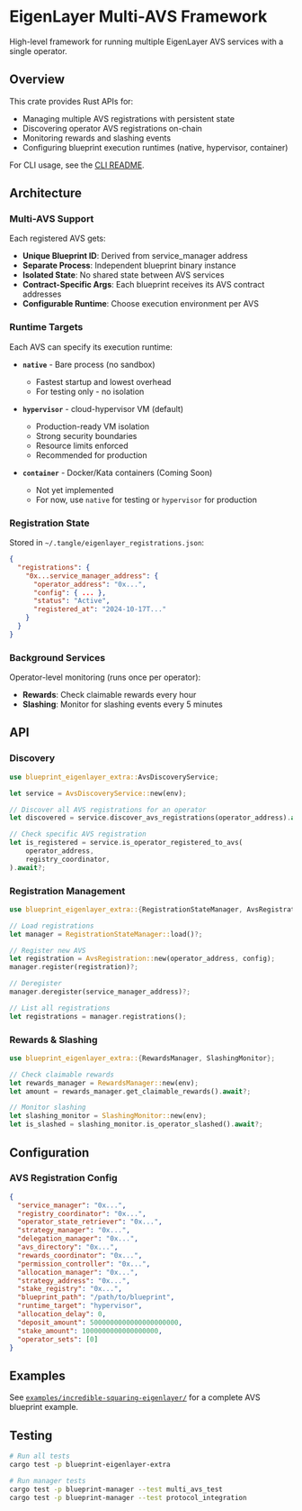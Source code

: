 # EigenLayer Multi-AVS Framework

High-level framework for running multiple EigenLayer AVS services with a single operator.

## Overview

This crate provides Rust APIs for:
- Managing multiple AVS registrations with persistent state
- Discovering operator AVS registrations on-chain
- Monitoring rewards and slashing events
- Configuring blueprint execution runtimes (native, hypervisor, container)

For CLI usage, see the [CLI README](../../cli/README.md#eigenlayer-multi-avs-commands).

## Architecture

### Multi-AVS Support

Each registered AVS gets:
- **Unique Blueprint ID**: Derived from service_manager address
- **Separate Process**: Independent blueprint binary instance
- **Isolated State**: No shared state between AVS services
- **Contract-Specific Args**: Each blueprint receives its AVS contract addresses
- **Configurable Runtime**: Choose execution environment per AVS

### Runtime Targets

Each AVS can specify its execution runtime:

- **`native`** - Bare process (no sandbox)
  - Fastest startup and lowest overhead
  - For testing only - no isolation

- **`hypervisor`** - cloud-hypervisor VM (default)
  - Production-ready VM isolation
  - Strong security boundaries
  - Resource limits enforced
  - Recommended for production

- **`container`** - Docker/Kata containers (Coming Soon)
  - Not yet implemented
  - For now, use `native` for testing or `hypervisor` for production

### Registration State

Stored in `~/.tangle/eigenlayer_registrations.json`:

```json
{
  "registrations": {
    "0x...service_manager_address": {
      "operator_address": "0x...",
      "config": { ... },
      "status": "Active",
      "registered_at": "2024-10-17T..."
    }
  }
}
```

### Background Services

Operator-level monitoring (runs once per operator):
- **Rewards**: Check claimable rewards every hour
- **Slashing**: Monitor for slashing events every 5 minutes

## API

### Discovery

```rust
use blueprint_eigenlayer_extra::AvsDiscoveryService;

let service = AvsDiscoveryService::new(env);

// Discover all AVS registrations for an operator
let discovered = service.discover_avs_registrations(operator_address).await?;

// Check specific AVS registration
let is_registered = service.is_operator_registered_to_avs(
    operator_address,
    registry_coordinator,
).await?;
```

### Registration Management

```rust
use blueprint_eigenlayer_extra::{RegistrationStateManager, AvsRegistration};

// Load registrations
let manager = RegistrationStateManager::load()?;

// Register new AVS
let registration = AvsRegistration::new(operator_address, config);
manager.register(registration)?;

// Deregister
manager.deregister(service_manager_address)?;

// List all registrations
let registrations = manager.registrations();
```

### Rewards & Slashing

```rust
use blueprint_eigenlayer_extra::{RewardsManager, SlashingMonitor};

// Check claimable rewards
let rewards_manager = RewardsManager::new(env);
let amount = rewards_manager.get_claimable_rewards().await?;

// Monitor slashing
let slashing_monitor = SlashingMonitor::new(env);
let is_slashed = slashing_monitor.is_operator_slashed().await?;
```

## Configuration

### AVS Registration Config

```json
{
  "service_manager": "0x...",
  "registry_coordinator": "0x...",
  "operator_state_retriever": "0x...",
  "strategy_manager": "0x...",
  "delegation_manager": "0x...",
  "avs_directory": "0x...",
  "rewards_coordinator": "0x...",
  "permission_controller": "0x...",
  "allocation_manager": "0x...",
  "strategy_address": "0x...",
  "stake_registry": "0x...",
  "blueprint_path": "/path/to/blueprint",
  "runtime_target": "hypervisor",
  "allocation_delay": 0,
  "deposit_amount": 5000000000000000000000,
  "stake_amount": 1000000000000000000,
  "operator_sets": [0]
}
```

## Examples

See [`examples/incredible-squaring-eigenlayer/`](../../examples/incredible-squaring-eigenlayer/) for a complete AVS blueprint example.

## Testing

```bash
# Run all tests
cargo test -p blueprint-eigenlayer-extra

# Run manager tests
cargo test -p blueprint-manager --test multi_avs_test
cargo test -p blueprint-manager --test protocol_integration
```
